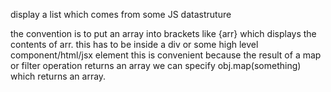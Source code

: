 display a list which comes from some JS datastruture

the convention is to put an array into brackets like {arr} which  displays the contents of arr. this has
to be inside a div or some high level component/html/jsx element
this is convenient because the result of a map or filter operation returns an array
we can specify obj.map(something) which returns an array. 


